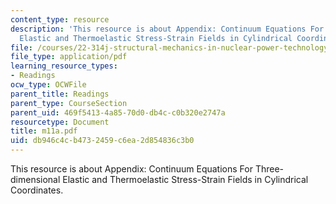```yaml
---
content_type: resource
description: 'This resource is about Appendix: Continuum Equations For Three-dimensional
  Elastic and Thermoelastic Stress-Strain Fields in Cylindrical Coordinates.'
file: /courses/22-314j-structural-mechanics-in-nuclear-power-technology-fall-2006/db946c4cb4732459c6ea2d854836c3b0_m11a.pdf
file_type: application/pdf
learning_resource_types:
- Readings
ocw_type: OCWFile
parent_title: Readings
parent_type: CourseSection
parent_uid: 469f5413-4a85-70d0-db4c-c0b320e2747a
resourcetype: Document
title: m11a.pdf
uid: db946c4c-b473-2459-c6ea-2d854836c3b0
---
```

This resource is about Appendix: Continuum Equations For Three-dimensional Elastic and Thermoelastic Stress-Strain Fields in Cylindrical Coordinates.

